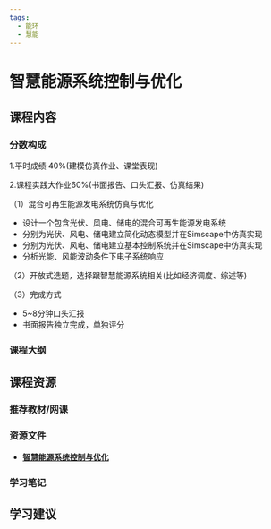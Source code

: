 ```yaml
---
tags:
  - 能环
  - 慧能
---
```


# 智慧能源系统控制与优化

## 课程内容

### 分数构成

1.平时成绩 40%(建模仿真作业、课堂表现)

2.课程实践大作业60%(书面报告、口头汇报、仿真结果)

（1）混合可再生能源发电系统仿真与优化

- 设计一个包含光伏、风电、储电的混合可再生能源发电系统
- 分别为光伏、风电、储电建立简化动态模型并在Simscape中仿真实现
- 分别为光伏、风电、储电建立基本控制系统并在Simscape中仿真实现
- 分析光能、风能波动条件下电子系统响应

（2）开放式选题，选择跟智慧能源系统相关(比如经济调度、综述等)

（3）完成方式

- 5~8分钟口头汇报
- 书面报告独立完成，单独评分


### 课程大纲





## 课程资源

### 推荐教材/网课

### 资源文件

- [**智慧能源系统控制与优化**](https://pan.baidu.com/s/1KjtnL4nJpbkeg4-cSnZ_9A?pwd=1441)

### 学习笔记

## 学习建议


